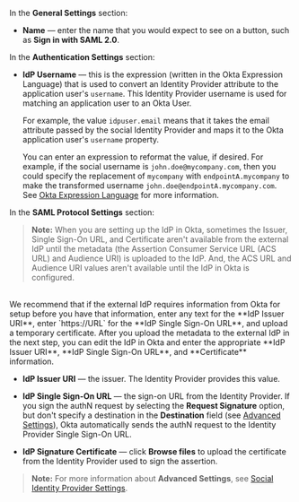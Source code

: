 In the **General Settings** section:

* **Name** &mdash; enter the name that you would expect to see on a button, such as **Sign in with SAML 2.0**.

In the **Authentication Settings** section:

* **IdP Username** &mdash; this is the expression (written in the Okta Expression Language) that is used to convert an Identity Provider attribute to the application user's `username`. This Identity Provider username is used for matching an application user to an Okta User.

    For example, the value `idpuser.email` means that it takes the email attribute passed by the social Identity Provider and maps it to the Okta application user's `username` property.

    You can enter an expression to reformat the value, if desired. For example, if the social username is `john.doe@mycompany.com`, then you could specify the replacement of `mycompany` with `endpointA.mycompany` to make the transformed username `john.doe@endpointA.mycompany.com`. See [Okta Expression Language](/docs/reference/okta-expression-language/) for more information.

In the **SAML Protocol Settings** section:

> **Note:** When you are setting up the IdP in Okta, sometimes the Issuer, Single Sign-On URL, and Certificate aren't available from the external IdP until the metadata (the Assertion Consumer Service URL (ACS URL) and Audience URI) is uploaded to the IdP. And, the ACS URL and Audience URI values aren't available until the IdP in Okta is configured.<br>
<br>
We recommend that if the external IdP requires information from Okta for setup before you have that information, enter any text for the **IdP Issuer URI**, enter `https://URL` for the **IdP Single Sign-On URL**, and upload a temporary certificate. After you upload the metadata to the external IdP in the next step, you can edit the IdP in Okta and enter the appropriate **IdP Issuer URI**, **IdP Single Sign-On URL**, and **Certificate** information.

* **IdP Issuer URI** &mdash; the issuer. The Identity Provider provides this value.

* **IdP Single Sign-On URL** &mdash; the sign-on URL from the Identity Provider. If you sign the authN request by selecting the **Request Signature** option, but don't specify a destination in the **Destination** field (see [Advanced Settings](/docs/reference/social-settings/)), Okta automatically sends the authN request to the Identity Provider Single Sign-On URL.

* **IdP Signature Certificate** &mdash; click **Browse files** to upload the certificate from the Identity Provider used to sign the assertion.

> **Note:** For more information about **Advanced Settings**, see [Social Identity Provider Settings](/docs/reference/social-settings/).
